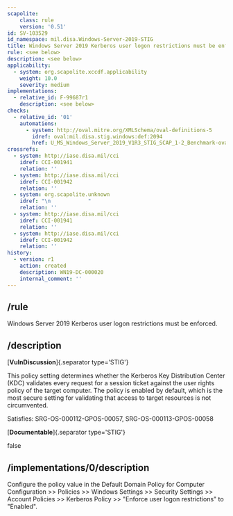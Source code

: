 ```yaml
---
scapolite:
    class: rule
    version: '0.51'
id: SV-103529
id_namespace: mil.disa.Windows-Server-2019-STIG
title: Windows Server 2019 Kerberos user logon restrictions must be enforced.
rule: <see below>
description: <see below>
applicability:
  - system: org.scapolite.xccdf.applicability
    weight: 10.0
    severity: medium
implementations:
  - relative_id: F-99687r1
    description: <see below>
checks:
  - relative_id: '01'
    automations:
      - system: http://oval.mitre.org/XMLSchema/oval-definitions-5
        idref: oval:mil.disa.stig.windows:def:2094
        href: U_MS_Windows_Server_2019_V1R3_STIG_SCAP_1-2_Benchmark-oval.xml
crossrefs:
  - system: http://iase.disa.mil/cci
    idref: CCI-001941
    relation: ''
  - system: http://iase.disa.mil/cci
    idref: CCI-001942
    relation: ''
  - system: org.scapolite.unknown
    idref: "\n            "
    relation: ''
  - system: http://iase.disa.mil/cci
    idref: CCI-001941
    relation: ''
  - system: http://iase.disa.mil/cci
    idref: CCI-001942
    relation: ''
history:
  - version: r1
    action: created
    description: WN19-DC-000020
    internal_comment: ''
---
```



## /rule

Windows Server 2019 Kerberos user logon restrictions must be enforced.

## /description

[**VulnDiscussion**]{.separator type='STIG'}

This policy setting determines whether the Kerberos Key Distribution Center (KDC) validates every request for a session ticket against the user rights policy of the target computer. The policy is enabled by default, which is the most secure setting for validating that access to target resources is not circumvented.

Satisfies: SRG-OS-000112-GPOS-00057, SRG-OS-000113-GPOS-00058

[**Documentable**]{.separator type='STIG'}

false

## /implementations/0/description

Configure the policy value in the Default Domain Policy for Computer Configuration >> Policies >> Windows Settings >> Security Settings >> Account Policies >> Kerberos Policy >> "Enforce user logon restrictions" to "Enabled".
